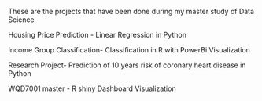 These are the projects that have been done during my master study of Data Science



Housing Price Prediction - Linear Regression in Python




Income Group Classification- Classification in R with PowerBi Visualization



Research Project- Prediction of 10 years risk of coronary heart disease in Python



WQD7001 master - R shiny Dashboard Visualization
